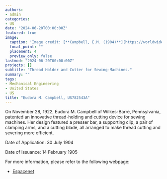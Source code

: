 ```yaml
---
authors:
- admin
categories:
- US
date: "2024-06-20T00:00:00Z"
featured: true
image:
  caption: 'Image credit: [**Campbell, E.M. (1904)**](https://worldwide.espacenet.com/patent/search/family/002851029/publication/US782543A?q=pn%3DUS782543A)'
  focal_point: ""
  placement: 4
  preview_only: false
lastmod: "2024-06-20T00:00:00Z"
projects: []
subtitle: "Thread Holder and Cutter for Sewing-Machines."
summary: ""
tags:
- Mechanical Engineering
- United States
- US
title: "Eudora M. Campbell, US782543A"
---
```

On November 28, 1922, Eudora M. Campbell of Wilkes-Barre, Pennsylvania, patented an innovative thread-holding and cutting device for sewing machines. Her design featured a presser bar, a supporting clip, a pair of clamping arms, and a cutting blade, all arranged to make thread cutting and severing more efficient.

Date of Application: 30 July 1904

Date of Issuance: 14 February 1905

For more information, please refer to the following webpage: 

- [Espacenet](https://worldwide.espacenet.com/patent/search/family/002851029/publication/US782543A?q=pn%3DUS782543A)